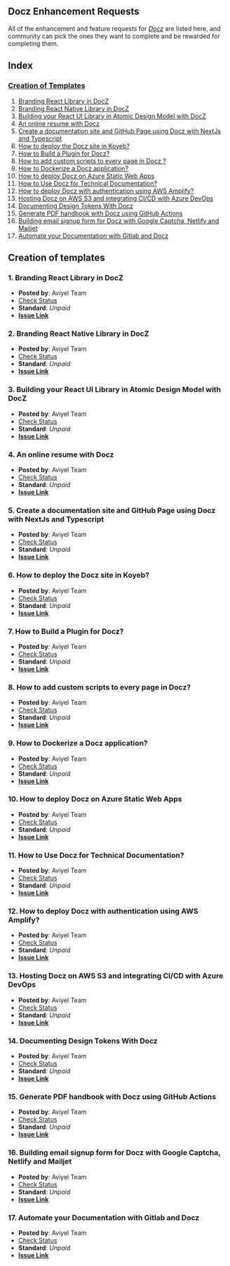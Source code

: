 ## Docz Enhancement Requests

All of the enhancement and feature requests for _[Docz](https://docz.site/)_ are listed here, and community can pick the ones they want to complete and be rewarded for completing them.

## Index
  
### [Creation of Templates](#creation-of-templates-1)
   1. [Branding React Library in DocZ](#1-branding-react-library-in-docz)
   2. [Branding React Native Library in DocZ](#2-branding-react-native-library-in-docz)
   3. [Building your React UI Library in Atomic Design Model with DocZ](#3-building-your-react-ui-library-in-atomic-design-model-with-docz)
   4. [An online resume with Docz](#4-an-online-resume-with-docz)
   5. [Create a documentation site and GitHub Page using Docz with NextJs and Typescript](#5-create-a-documentation-site-and-github-page-using-docz-with-nextjs-and-typescript)
   6. [How to deploy the Docz site in Koyeb?](#6-how-to-deploy-the-docz-site-in-koyeb)
   7. [How to Build a Plugin for Docz?](#7-how-to-build-a-plugin-for-docz)
   8. [How to add custom scripts to every page in Docz ?](#8-how-to-add-custom-scripts-to-every-page-in-docz)
   9. [How to Dockerize a Docz application?](#9-how-to-dockerize-a-docz-application)
   10. [How to deploy Docz on Azure Static Web Apps](#10-how-to-deploy-docz-on-azure-static-web-apps)
   11. [How to Use Docz for Technical Documentation?](#11-how-to-use-docz-for-technical-documentation)
   12. [How to deploy Docz with authentication using AWS Amplify?](#12-how-to-deploy-docz-with-authentication-using-aws-amplify)
   13. [Hosting Docz on AWS S3 and integrating CI/CD with Azure DevOps](#13-hosting-docz-on-aws-s3-and-integrating-cicd-with-azure-devops)
   14. [Documenting Design Tokens With Docz](#14-documenting-design-tokens-with-docz)
   15. [Generate PDF handbook with Docz using GitHub Actions](#15-generate-pdf-handbook-with-docz-using-github-actions)
   16. [Building email signup form for Docz with Google Captcha, Netlify and Mailjet](#16-building-email-signup-form-for-docz-with-google-captcha-netlify-and-mailjet)
   17. [Automate your Documentation with Gitlab and Docz](#17-automate-your-documentation-with-gitlab-and-docz)


## Creation of templates

### **1. Branding React Library in DocZ**

   - **Posted by**: Aviyel Team
   - [Check Status](https://sturdy-locust-74a.notion.site/Docz-c9a4f01928fa4351aad022d9eeb992be)
   - **Standard**: _Unpaid_
   - **[Issue Link](https://github.com/aviyelverse/Open-Source-Requests/issues/75)**

### **2. Branding React Native Library in DocZ**

   - **Posted by**: Aviyel Team
   - [Check Status](https://sturdy-locust-74a.notion.site/Docz-c9a4f01928fa4351aad022d9eeb992be)
   - **Standard**: _Unpaid_
   - **[Issue Link](https://github.com/aviyelverse/Open-Source-Requests/issues/76)**

### **3. Building your React UI Library in Atomic Design Model with DocZ**

   - **Posted by**: Aviyel Team
   - [Check Status](https://sturdy-locust-74a.notion.site/Docz-c9a4f01928fa4351aad022d9eeb992be)
   - **Standard**: _Unpaid_
   - **[Issue Link](https://github.com/aviyelverse/Open-Source-Requests/issues/77)**

### **4. An online resume with Docz**

   - **Posted by**: Aviyel Team
   - [Check Status](https://sturdy-locust-74a.notion.site/Docz-c9a4f01928fa4351aad022d9eeb992be)
   - **Standard**: _Unpaid_
   - **[Issue Link](https://github.com/aviyelverse/Open-Source-Requests/issues/78)**

### **5. Create a documentation site and GitHub Page using Docz with NextJs and Typescript**

   - **Posted by**: Aviyel Team
   - [Check Status](https://sturdy-locust-74a.notion.site/Docz-c9a4f01928fa4351aad022d9eeb992be)
   - **Standard**: _Unpaid_
   - **[Issue Link](https://github.com/aviyelverse/Open-Source-Requests/issues/79)**

### **6. How to deploy the Docz site in Koyeb?**

   - **Posted by**: Aviyel Team
   - [Check Status](https://sturdy-locust-74a.notion.site/Docz-c9a4f01928fa4351aad022d9eeb992be)
   - **Standard**: _Unpaid_
   - **[Issue Link](https://github.com/aviyelverse/Open-Source-Requests/issues/80)**

### **7. How to Build a Plugin for Docz?**

   - **Posted by**: Aviyel Team
   - [Check Status](https://sturdy-locust-74a.notion.site/Docz-c9a4f01928fa4351aad022d9eeb992be)
   - **Standard**: _Unpaid_
   - **[Issue Link](https://github.com/aviyelverse/Open-Source-Requests/issues/81)**

### **8. How to add custom scripts to every page in Docz?**

   - **Posted by**: Aviyel Team
   - [Check Status](https://sturdy-locust-74a.notion.site/Docz-c9a4f01928fa4351aad022d9eeb992be)
   - **Standard**: _Unpaid_
   - **[Issue Link](https://github.com/aviyelverse/Open-Source-Requests/issues/83)**

### **9. How to Dockerize a Docz application?**

   - **Posted by**: Aviyel Team
   - [Check Status](https://sturdy-locust-74a.notion.site/Docz-c9a4f01928fa4351aad022d9eeb992be)
   - **Standard**: _Unpaid_
   - **[Issue Link](https://github.com/aviyelverse/Open-Source-Requests/issues/85)**

### **10. How to deploy Docz on Azure Static Web Apps**

   - **Posted by**: Aviyel Team
   - [Check Status](https://sturdy-locust-74a.notion.site/Docz-c9a4f01928fa4351aad022d9eeb992be)
   - **Standard**: _Unpaid_
   - **[Issue Link](https://github.com/aviyelverse/Open-Source-Requests/issues/87)**

### **11. How to Use Docz for Technical Documentation?**

   - **Posted by**: Aviyel Team
   - [Check Status](https://sturdy-locust-74a.notion.site/Docz-c9a4f01928fa4351aad022d9eeb992be)
   - **Standard**: _Unpaid_
   - **[Issue Link](https://github.com/aviyelverse/Open-Source-Requests/issues/89)**

### **12. How to deploy Docz with authentication using AWS Amplify?**

   - **Posted by**: Aviyel Team
   - [Check Status](https://sturdy-locust-74a.notion.site/Docz-c9a4f01928fa4351aad022d9eeb992be)
   - **Standard**: _Unpaid_
   - **[Issue Link](https://github.com/aviyelverse/Open-Source-Requests/issues/90)**

### **13. Hosting Docz on AWS S3 and integrating CI/CD with Azure DevOps**

   - **Posted by**: Aviyel Team
   - [Check Status](https://sturdy-locust-74a.notion.site/Docz-c9a4f01928fa4351aad022d9eeb992be)
   - **Standard**: _Unpaid_
   - **[Issue Link](https://github.com/aviyelverse/Open-Source-Requests/issues/91)**

### **14. Documenting Design Tokens With Docz**

   - **Posted by**: Aviyel Team
   - [Check Status](https://sturdy-locust-74a.notion.site/Docz-c9a4f01928fa4351aad022d9eeb992be)
   - **Standard**: _Unpaid_
   - **[Issue Link](https://github.com/aviyelverse/Open-Source-Requests/issues/92)**

### **15. Generate PDF handbook with Docz using GitHub Actions**

   - **Posted by**: Aviyel Team
   - [Check Status](https://sturdy-locust-74a.notion.site/Docz-c9a4f01928fa4351aad022d9eeb992be)
   - **Standard**: _Unpaid_
   - **[Issue Link](https://github.com/aviyelverse/Open-Source-Requests/issues/93)**

### **16. Building email signup form for Docz with Google Captcha, Netlify and Mailjet**

   - **Posted by**: Aviyel Team
   - [Check Status](https://sturdy-locust-74a.notion.site/Docz-c9a4f01928fa4351aad022d9eeb992be)
   - **Standard**: _Unpaid_
   - **[Issue Link](https://github.com/aviyelverse/Open-Source-Requests/issues/95)**

### **17. Automate your Documentation with Gitlab and Docz**

   - **Posted by**: Aviyel Team
   - [Check Status](https://sturdy-locust-74a.notion.site/Docz-c9a4f01928fa4351aad022d9eeb992be)
   - **Standard**: _Unpaid_
   - **[Issue Link](https://github.com/aviyelverse/Open-Source-Requests/issues/97)**

